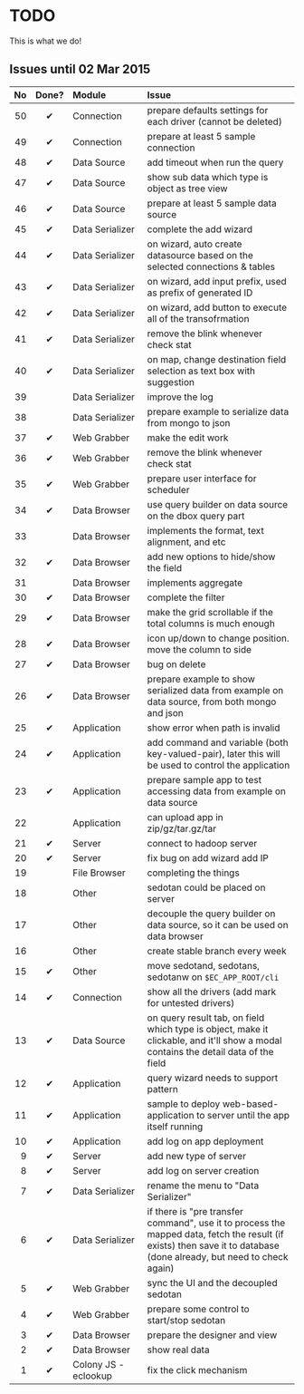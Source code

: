 # TODO

This is what we do!

## Issues until 02 Mar 2015

| No  | Done? | Module | Issue |
| --: | :---: | :----- | :---- | 
| 50 | ✔ | Connection | prepare defaults settings for each driver (cannot be deleted) |
| 49 | ✔ | Connection | prepare at least 5 sample connection |
| 48 | ✔ | Data Source | add timeout when run the query |
| 47 | ✔ | Data Source | show sub data which type is object as tree view |
| 46 | ✔ | Data Source | prepare at least 5 sample data source |
| 45 | ✔ | Data Serializer | complete the add wizard |
| 44 | ✔ | Data Serializer | on wizard, auto create datasource based on the selected connections & tables |
| 43 | ✔ | Data Serializer | on wizard, add input prefix, used as prefix of generated ID  |
| 42 | ✔ | Data Serializer | on wizard, add button to execute all of the transofrmation |
| 41 | ✔ | Data Serializer | remove the blink whenever check stat |
| 40 | ✔ | Data Serializer | on map, change destination field selection as text box with suggestion |
| 39 | | Data Serializer | improve the log |
| 38 | | Data Serializer | prepare example to serialize data from mongo to json |
| 37 | ✔ | Web Grabber | make the edit work |
| 36 | ✔ | Web Grabber | remove the blink whenever check stat |
| 35 | ✔ | Web Grabber | prepare user interface for scheduler |
| 34 | ✔ | Data Browser | use query builder on data source on the dbox query part |
| 33 | | Data Browser | implements the format, text alignment, and etc |
| 32 | ✔ | Data Browser | add new options to hide/show the field |
| 31 | | Data Browser | implements aggregate |
| 30 | ✔ | Data Browser | complete the filter |
| 29 | ✔ | Data Browser | make the grid scrollable if the total columns is much enough |
| 28 | ✔ | Data Browser | icon up/down to change position. move the column to side |
| 27 | ✔ | Data Browser | bug on delete |
| 26 | ✔ | Data Browser | prepare example to show serialized data from example on data source, from both mongo and json |
| 25 | ✔ | Application | show error when path is invalid |
| 24 | ✔ | Application | add command and variable (both key-valued-pair), later this will be used to control the application |
| 23 | ✔ | Application | prepare sample app to test accessing data from example on data source |
| 22 | | Application | can upload app in zip/gz/tar.gz/tar |
| 21 | ✔ | Server | connect to hadoop server |
| 20 | ✔ | Server | fix bug on add wizard add IP |
| 19 | | File Browser | completing the things |
| 18 | | Other | sedotan could be placed on server |
| 17 | | Other | decouple the query builder on data source, so it can be used on data browser |
| 16 | | Other | create stable branch every week |
| 15 | ✔ | Other | move sedotand, sedotans, sedotanw on `$EC_APP_ROOT/cli` |
| 14 | ✔ | Connection | show all the drivers (add mark for untested drivers) |
| 13 | ✔ | Data Source | on query result tab, on field which type is object, make it clickable, and it'll show a modal contains the detail data of the field |
| 12 | ✔ | Application | query wizard needs to support pattern |
| 11 | ✔ | Application | sample to deploy web-based-application to server until the app itself running |
| 10 | ✔ | Application | add log on app deployment |
| 9 | ✔ | Server | add new type of server |
| 8 | ✔ | Server | add log on server creation |
| 7 | ✔ | Data&nbsp;Serializer | rename the menu to "Data Serializer" |
| 6 | ✔ | Data Serializer | if there is "pre transfer command", use it to process the mapped data, fetch the result (if exists) then save it to database (done already, but need to check again) |
| 5 | ✔ | Web Grabber | sync the UI and the decoupled sedotan |
| 4 | ✔ | Web Grabber | prepare some control to start/stop sedotan |
| 3 | ✔ | Data Browser | prepare the designer and view |
| 2 | ✔ | Data Browser | show real data |
| 1 | ✔ | Colony JS - eclookup | fix the click mechanism |
